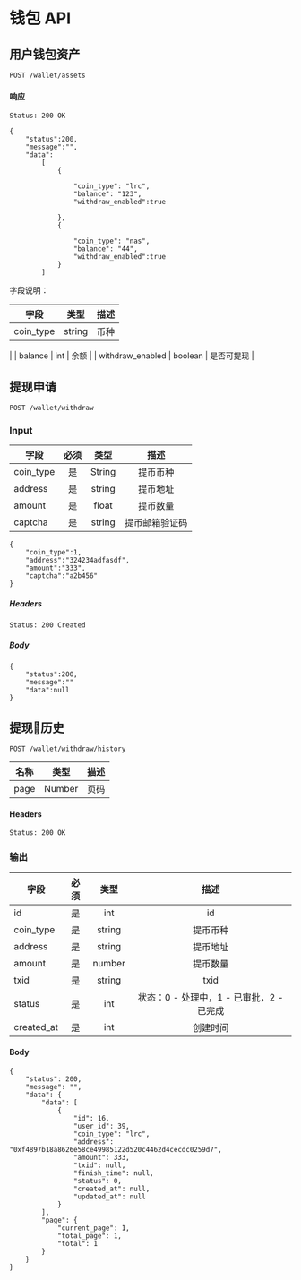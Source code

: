 # 钱包 API

 

## 用户钱包资产

 
```
POST /wallet/assets
```

#### 响应

```
Status: 200 OK
```

```json5
{
    "status":200,
    "message":"",
    "data":
        [
            {
               
                "coin_type": "lrc",
                "balance": "123",
                "withdraw_enabled":true
                
            },
            {
                
                "coin_type": "nas",
                "balance": "44",
                "withdraw_enabled":true
            }
        ]
```
字段说明：

| 字段  | 类型 | 描述 |
|----|:----:|:----:|
| coin_type |  string | 币种  |
| 
| balance | int | 余额 |
| withdraw_enabled | boolean | 是否可提现 |
 
 

## 提现申请

```
POST /wallet/withdraw
```

### Input 

| 字段 | 必须 | 类型 | 描述 |
|----|:----:|:----:|:----:|
| coin_type | 是 | String | 提币币种 | 
| address | 是 | string | 提币地址 | 
| amount | 是 | float | 提币数量 | 
| captcha | 是 | string | 提币邮箱验证码 | 
 

```json5
{
	"coin_type":1,
	"address":"324234adfasdf",
	"amount":"333",
	"captcha":"a2b456"
}
```
  
##### Headers

```
Status: 200 Created
```

##### Body

```json5
{
    "status":200,
    "message":""
    "data":null
}
```

 

## 提现历史

```
POST /wallet/withdraw/history
```


| 名称 | 类型 | 描述 |
|:----:|:----:|----|
| page | Number | 页码|
 

#### Headers

```
Status: 200 OK
```


### 输出

| 字段 | 必须 | 类型 | 描述 |
|----|:----:|:----:|:----:|
| id | 是 | int |  id | 
| coin_type | 是 | string | 提币币种 | 
| address | 是 | string | 提币地址 | 
| amount | 是 | number | 提币数量 | 
| txid | 是 | string | txid | 
 | status | 是 | int | 状态：0 - 处理中，1 - 已审批，2 - 已完成 | 
| created_at | 是 | int |  创建时间 |
 
#### Body

```json5
{
    "status": 200,
    "message": "",
    "data": {
        "data": [
            {
                "id": 16,
                "user_id": 39,
                "coin_type": "lrc",
                "address": "0xf4897b18a8626e58ce49985122d520c4462d4cecdc0259d7",
                "amount": 333,
                "txid": null,
                "finish_time": null,
                "status": 0,
                "created_at": null,
                "updated_at": null
            }
        ],
        "page": {
            "current_page": 1,
            "total_page": 1,
            "total": 1
        }
    }
}
```

